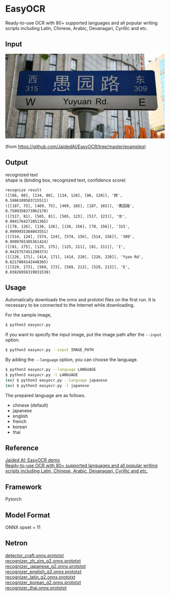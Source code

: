 # EasyOCR
Ready-to-use OCR with 80+ supported languages and all popular writing scripts including Latin, Chinese, Arabic, Devanagari, Cyrillic and etc.

## Input

![input image](./example/chinese.jpg)

(from https://github.com/JaidedAI/EasyOCR/tree/master/examples)

## Output

recognized text    
shape is (binding box, recognized text, confidence score)

```
recognize result
([[86, 80], [134, 80], [134, 128], [86, 128]], '西', 0.5986109503715511)
([[187, 75], [469, 75], [469, 165], [187, 165]], '愚园路', 0.7509350273962178)
([[517, 81], [565, 81], [565, 123], [517, 123]], '东', 0.9941764272051365)
([[78, 126], [136, 126], [136, 156], [78, 156]], '315', 0.9999935304043551)
([[514, 124], [574, 124], [574, 156], [514, 156]], '309', 0.9999765305361424)
([[81, 175], [125, 175], [125, 211], [81, 211]], 'I', 0.9425757451290373)
([[226, 171], [414, 171], [414, 220], [226, 220]], 'Yyan Rd', 0.6217804142448365)
([[529, 173], [569, 173], [569, 213], [529, 213]], 'E', 0.03826956319031538)
```

## Usage

Automatically downloads the onnx and prototxt files on the first run.
It is necessary to be connected to the Internet while downloading.

For the sample image,
``` bash
$ python3 easyocr.py
```

If you want to specify the input image, put the image path after the `--input` option.  
```bash
$ python3 easyocr.py --input IMAGE_PATH
```

By adding the `--language` option, you can choose the language.
```bash
$ python3 easyocr.py --language LANGUAGE
$ python3 easyocr.py -l LANGUAGE
(ex) $ python3 easyocr.py --language japanese
(ex) $ python3 easyocr.py -l japanese
```

The prepared language are as follows.
  - chinese (default)
  - japanese
  - english
  - french
  - korean
  - thai

## Reference
[Jaided AI: EasyOCR demo](https://www.jaided.ai/easyocr/)    
[Ready-to-use OCR with 80+ supported languages and all popular writing scripts including Latin, Chinese, Arabic, Devanagari, Cyrillic and etc.](https://github.com/JaidedAI/EasyOCR)

## Framework
Pytorch    

## Model Format
ONNX opset = 11    

## Netron
[detector_craft.onnx.prototxt](https://netron.app/?url=https://storage.googleapis.com/ailia-models/easyocr/detector_craft.onnx.prototxt)   
[recognizer_zh_sim_g2.onnx.prototxt](https://netron.app/?url=https://storage.googleapis.com/ailia-models/easyocr/recognizer_zh_sim_g2.onnx.prototxt)    
[recognizer_japanese_g2.onnx.prototxt](https://netron.app/?url=https://storage.googleapis.com/ailia-models/easyocr/recognizer_japanese_g2.onnx.prototxt)    
[recognizer_english_g2.onnx.prototxt](https://netron.app/?url=https://storage.googleapis.com/ailia-models/easyocr/recognizer_english_g2.onnx.prototxt)    
[recognizer_latin_g2.onnx.prototxt](https://netron.app/?url=https://storage.googleapis.com/ailia-models/easyocr/recognizer_latin_g2.onnx.prototxt)    
[recognizer_korean_g2.onnx.prototxt](https://netron.app/?url=https://storage.googleapis.com/ailia-models/easyocr/recognizer_korean_g2.onnx.prototxt)    
[recognizer_thai.onnx.prototxt](https://netron.app/?url=https://storage.googleapis.com/ailia-models/easyocr/recognizer_thai.onnx.prototxt)      
